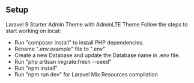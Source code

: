 ## Setup

Laravel 9 Starter Admin Theme with AdminLTE Theme Follow the steps to start working on local:

-   Run "composer install" to install PHP dependencies.
-   Rename ".env.example" file to ".env"
-   Create a new Database and update the Database name in .env file.
-   Run "php artisan migrate:fresh --seed"
-   Run "npm install"
-   Run "npm run dev" for Laravel Mix Resources compilation
